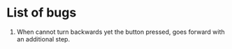 # List of bugs
1. When cannot turn backwards yet the button pressed, goes forward with an additional step.
